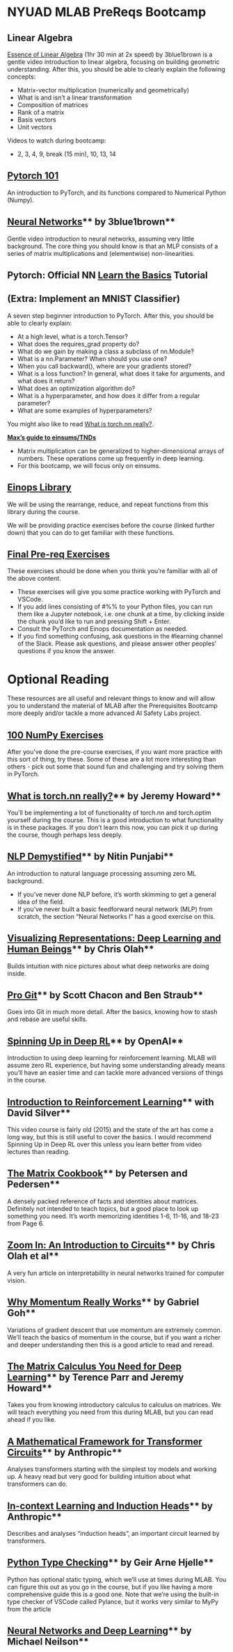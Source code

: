 # NYUAD MLAB PreReqs Bootcamp

## **Linear Algebra**
[Essence of Linear Algebra](https://www.youtube.com/playlist?list=PLZHQObOWTQDPD3MizzM2xVFitgF8hE_ab) (1hr 30 min at 2x speed) by 3blue1brown is a gentle video introduction to linear algebra, focusing on building geometric understanding. After this, you should be able to clearly explain the following concepts:
* Matrix-vector multiplication (numerically and geometrically)
* What is and isn’t a linear transformation
* Composition of matrices
* Rank of a matrix
* Basis vectors
* Unit vectors

Videos to watch during bootcamp:
* 2, 3, 4, 9, break (15 min), 10, 13, 14

## **[Pytorch 101](https://colab.research.google.com/drive/1ysF3Q0BpCRmEnl9-X0OH-WMy4KTxx-fj?usp=sharing)**
An introduction to PyTorch, and its functions compared to Numerical Python (Numpy).

## **[Neural Networks](https://www.youtube.com/playlist?list=PLZHQObOWTQDNU6R1_67000Dx_ZCJB-3pi)**** by 3blue1brown**
Gentle video introduction to neural networks, assuming very little background. The core thing you should know is that an MLP consists of a series of matrix multiplications and (elementwise) non-linearities.

## **Pytorch: Official NN ****[Learn the Basics](https://pytorch.org/tutorials/beginner/basics/intro.html)**** Tutorial**

## **(Extra: Implement an MNIST Classifier)**
A seven step beginner introduction to PyTorch. After this, you should be able to clearly explain:
* At a high level, what is a torch.Tensor?
* What does the requires_grad property do?
* What do we gain by making a class a subclass of nn.Module?
* What is a nn.Parameter? When should you use one?
* When you call backward(), where are your gradients stored?
* What is a loss function? In general, what does it take for arguments, and what does it return?
* What does an optimization algorithm do?
* What is a hyperparameter, and how does it differ from a regular parameter?
* What are some examples of hyperparameters?

You might also like to read [What is torch.nn really?](https://pytorch.org/tutorials/beginner/nn_tutorial.html).

**[Max’s guide to einsums/TNDs](https://witty-mirror-0a0.notion.site/Einsum-and-Tensor-Network-Diagrams-cdaed015c6e0440b956d2c208cfbcae5)**
* Matrix multiplication can be generalized to higher-dimensional arrays of numbers. These operations come up frequently in deep learning.
* For this bootcamp, we will focus only on einsums.

## **[Einops Library](https://einops.rocks/1-einops-basics/)**
We will be using the rearrange, reduce, and repeat functions from this library during the course.

We will be providing practice exercises before the course (linked further down)  that you can do to get familiar with these functions.

## **[Final Pre-req Exercises](https://github.com/Kiv/mlab2_pre_exercises/blob/master/w0d1_instructions.md)**
These exercises should be done when you think you’re familiar with all of the above content.

* These exercises will give you some practice working with PyTorch and VSCode.
* If you add lines consisting of #%% to your Python files, you can run them like a Jupyter notebook, i.e. one chunk at a time, by clicking inside the chunk you’d like to run and pressing Shift + Enter.
* Consult the PyTorch and Einops documentation as needed.
* If you find something confusing, ask questions in the #learning channel of the Slack. Please ask questions, and please answer other peoples’ questions if you know the answer.


# **Optional Reading**
These resources are all useful and relevant things to know and will allow you to understand the material of MLAB after the Prerequisites Bootcamp more deeply and/or tackle a more advanced AI Safety Labs project.

## **[100 NumPy Exercises](https://github.com/rougier/numpy-100)**
After you’ve done the pre-course exercises, if you want more practice with this sort of thing, try these. Some of these are a lot more interesting than others - pick out some that sound fun and challenging and try solving them in PyTorch.

## **[What is torch.nn really?](https://pytorch.org/tutorials/beginner/nn_tutorial.html)**** by Jeremy Howard**
You’ll be implementing a lot of functionality of torch.nn and torch.optim yourself during the course. This is a good introduction to what functionality is in these packages. If you don’t learn this now, you can pick it up during the course, though perhaps less deeply.

## **[NLP Demystified](https://www.nlpdemystified.org/)**** by Nitin Punjabi**
An introduction to natural language processing assuming zero ML background.
* If you’ve never done NLP before, it’s worth skimming to get a general idea of the field.
* If you’ve never built a basic feedforward neural network (MLP) from scratch, the section “Neural Networks I” has a good exercise on this.

## **[Visualizing Representations: Deep Learning and Human Beings](https://colah.github.io/posts/2015-01-Visualizing-Representations/)**** by Chris Olah**
Builds intuition with nice pictures about what deep networks are doing inside.

## **[Pro Git](https://git-scm.com/book/en/v2)**** by Scott Chacon and Ben Straub**
Goes into Git in much more detail. After the basics, knowing how to stash and rebase are useful skills.

## **[Spinning Up in Deep RL](https://spinningup.openai.com/en/latest/)**** by OpenAI**
Introduction to using deep learning for reinforcement learning. MLAB will assume zero RL experience, but having some understanding already means you’ll have an easier time and can tackle more advanced versions of things in the course.

## **[Introduction to Reinforcement Learning](https://www.deepmind.com/learning-resources/introduction-to-reinforcement-learning-with-david-silver)**** with David Silver**
This video course is fairly old (2015) and the state of the art has come a long way, but this is still useful to cover the basics. I would recommend Spinning Up in Deep RL over this unless you learn better from video lectures than reading.

## **[The Matrix Cookbook](https://www.math.uwaterloo.ca/~hwolkowi/matrixcookbook.pdf)**** by Petersen and Pedersen**
A densely packed reference of facts and identities about matrices. Definitely not intended to teach topics, but a good place to look up something you need. It’s worth memorizing identities 1-6, 11-16, and 18-23 from Page 6.

## **[Zoom In: An Introduction to Circuits](https://distill.pub/2020/circuits/zoom-in/)**** by Chris Olah et al**
A very fun article on interpretability in neural networks trained for computer vision.

## **[Why Momentum Really Works](https://distill.pub/2017/momentum/)**** by Gabriel Goh**
Variations of gradient descent that use momentum are extremely common. We’ll teach the basics of momentum in the course, but if you want a richer and deeper understanding then this is a good article to read and reread.

## **[The Matrix Calculus You Need for Deep Learning](https://explained.ai/matrix-calculus/)**** by Terence Parr and Jeremy Howard**
Takes you from knowing introductory calculus to calculus on matrices. We will teach everything you need from this during MLAB, but you can read ahead if you like.

## **[A Mathematical Framework for Transformer Circuits](https://transformer-circuits.pub/2021/framework/index.html)**** by Anthropic**
Analyses transformers starting with the simplest toy models and working up. A heavy read but very good for building intuition about what transformers can do.

## **[In-context Learning and Induction Heads](https://transformer-circuits.pub/2022/in-context-learning-and-induction-heads/index.html)**** by Anthropic**
Describes and analyses “induction heads”, an important circuit learned by transformers.

## **[Python Type Checking](https://realpython.com/python-type-checking/)**** by Geir Arne Hjelle**
Python has optional static typing, which we’ll use at times during MLAB. You can figure this out as you go in the course, but if you like having a more comprehensive guide this is a good one. Note that we’re using the built-in type checker of VSCode called Pylance, but it works very similar to MyPy from the article

## **[Neural Networks and Deep Learning](http://neuralnetworksanddeeplearning.com/)**** by Michael Neilson**
